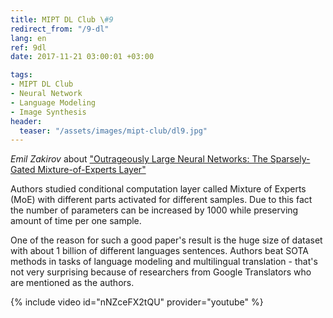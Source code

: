 ```yaml
---
title: MIPT DL Club \#9
redirect_from: "/9-dl"
lang: en
ref: 9dl
date: 2017-11-21 03:00:01 +03:00

tags:
- MIPT DL Club
- Neural Network
- Language Modeling
- Image Synthesis
header:
  teaser: "/assets/images/mipt-club/dl9.jpg"
---
```


_Emil Zakirov_ about ["Outrageously Large Neural Networks: The Sparsely-Gated Mixture-of-Experts Layer"](https://arxiv.org/abs/1701.06538)

Authors studied conditional computation layer called Mixture of Experts (MoE) with different parts activated for different samples. Due to this fact the number of parameters can be increased by 1000 while preserving amount of time per one sample.

One of the reason for such a good paper's result is the huge size of dataset with about 1 billion of different languages sentences. Authors beat SOTA methods in tasks of language modeling and multilingual translation - that's not very surprising because of researchers from Google Translators who are mentioned as the authors.

{% include video id="nNZceFX2tQU" provider="youtube" %}
